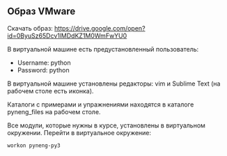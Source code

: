 ## Образ VMware


Скачать образ: https://drive.google.com/open?id=0ByuSz65Dcv1lMDdKZ1M0WmFwYU0

В виртуальной машине есть предустановленный пользователь:
* Username: python
* Password: python

В виртуальной машине установлены редакторы: vim и Sublime Text (на рабочем столе есть иконка).

Каталоги с примерами и упражнениями находятся в каталоге pyneng_files на рабочем столе.

Все модули, которые нужны в курсе, установлены в виртуальном окружении. Перейти в виртуальное окружение:
```
workon pyneng-py3
```

